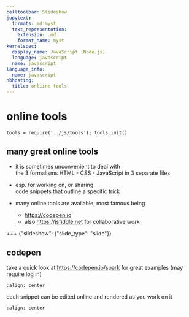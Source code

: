 ```yaml
---
celltoolbar: Slideshow
jupytext:
  formats: md:myst
  text_representation:
    extension: .md
    format_name: myst
kernelspec:
  display_name: JavaScript (Node.js)
  language: javascript
  name: javascript
language_info:
  name: javascript
nbhosting:
  title: onliine tools
---
```


# online tools

```{code-cell}
tools = require('../js/tools'); tools.init()
```

## many great online tools

* it is sometimes unconvenient to deal with  
  the 3 formalisms HTML - CSS - JavaScript
  in 3 separate files

* esp. for working on, or sharing  
  code snippets that outline a specific trick

* many online tools are available, most famous being
  * <https://codepen.io>
  * also <https://jsfiddle.net> for collaborative work

+++ {"slideshow": {"slide_type": "slide"}}

## codepen

take a quick look at <https://codepen.io/spark>
for great examples
(may require log in)

```{image} media/tooling-codepen-picks.png
:align: center
```

each snippet can be edited online and rendered as you work on it

```{image} media/tooling-codepen.png
:align: center
```
